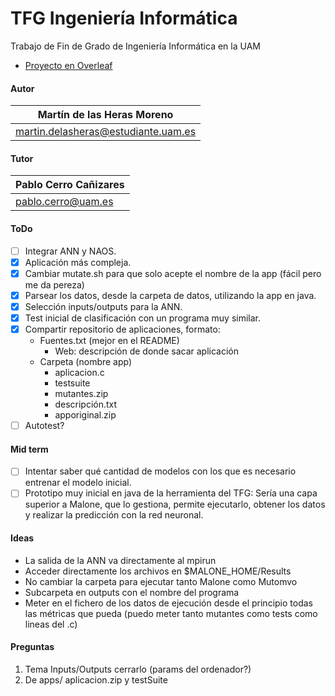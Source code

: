# TFG Ingeniería Informática

Trabajo de Fin de Grado de Ingeniería Informática en la UAM
- [Proyecto en Overleaf](https://www.overleaf.com/project/619df580e0cdd6ba1598798b)

#### Autor
| Martín de las Heras Moreno
| --------------------------
| martin.delasheras@estudiante.uam.es

#### Tutor
| Pablo Cerro Cañizares
| --------------------------
| pablo.cerro@uam.es

#### ToDo
 - [ ] Integrar ANN y NAOS.
 - [x] Aplicación más compleja.
 - [x] Cambiar mutate.sh para que solo acepte el nombre de la app (fácil pero me da pereza)
 - [x] Parsear los datos, desde la carpeta de datos, utilizando la app en java.
 - [x] Selección inputs/outputs para la ANN.
 - [x] Test inicial de clasificación con un programa muy similar. 
 - [x] Compartir repositorio de aplicaciones, formato:
    - Fuentes.txt (mejor en el README)
        - Web: descripción de donde sacar aplicación
    - Carpeta (nombre app)
        - aplicacion.c
        - testsuite
        - mutantes.zip
        - descripción.txt
        - apporiginal.zip
 - [ ] Autotest?

#### Mid term
 - [ ] Intentar saber qué cantidad de modelos con los que es necesario entrenar el modelo inicial. 
 - [ ] Prototipo muy inicial en java de la herramienta del TFG: Sería una capa superior a Malone, que lo gestiona, permite ejecutarlo, obtener los datos y realizar la predicción con la red neuronal.

#### Ideas
 - La salida de la ANN va directamente al mpirun
 - Acceder directamente los archivos en $MALONE_HOME/Results
 - No cambiar la carpeta para ejecutar tanto Malone como Mutomvo
 - Subcarpeta en outputs con el nombre del programa
 - Meter en el fichero de los datos de ejecución desde el principio todas las métricas que pueda (puedo meter tanto mutantes como tests como lineas del .c)

#### Preguntas
 1. Tema Inputs/Outputs cerrarlo (params del ordenador?)
 2. De apps/ aplicacion.zip y testSuite